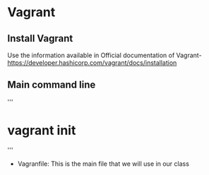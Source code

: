 # Vagrant

## Install Vagrant
Use the information available in Official documentation of Vagrant- https://developer.hashicorp.com/vagrant/docs/installation

## Main command line
'''
# vagrant init
'''

- Vagranfile: This is the main file that we will use in our class


